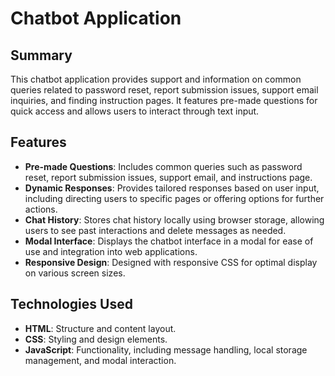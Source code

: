 # Chatbot Application

## Summary

This chatbot application provides support and information on common queries related to password reset, report submission issues, support email inquiries, and finding instruction pages. It features pre-made questions for quick access and allows users to interact through text input.

## Features

- **Pre-made Questions**: Includes common queries such as password reset, report submission issues, support email, and instructions page.
- **Dynamic Responses**: Provides tailored responses based on user input, including directing users to specific pages or offering options for further actions.
- **Chat History**: Stores chat history locally using browser storage, allowing users to see past interactions and delete messages as needed.
- **Modal Interface**: Displays the chatbot interface in a modal for ease of use and integration into web applications.
- **Responsive Design**: Designed with responsive CSS for optimal display on various screen sizes.

## Technologies Used

- **HTML**: Structure and content layout.
- **CSS**: Styling and design elements.
- **JavaScript**: Functionality, including message handling, local storage management, and modal interaction.
